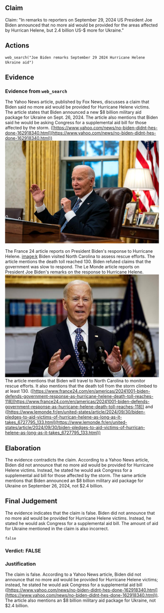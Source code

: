 ## Claim
Claim: "In remarks to reporters on September 29, 2024 US President Joe Biden announced that no more aid would be provided for the areas affected by Hurrican Helene, but 2.4 billion US-$ more for Ukraine."

## Actions
```
web_search("Joe Biden remarks September 29 2024 Hurricane Helene Ukraine aid")
```

## Evidence
### Evidence from `web_search`
The Yahoo News article, published by Fox News, discusses a claim that Biden said no more aid would be provided for Hurricane Helene victims. The article states that Biden announced a new $8 billion military aid package for Ukraine on Sept. 26, 2024. The article also mentions that Biden said he would be asking Congress for a supplemental aid bill for those affected by the storm. ([https://www.yahoo.com/news/no-biden-didnt-hes-done-162918340.html](https://www.yahoo.com/news/no-biden-didnt-hes-done-162918340.html)) ![image 4737](media/2025-08-23_12-54-1755953667-754094.jpg)

The France 24 article reports on President Biden's response to Hurricane Helene. <image:k> Biden visited North Carolina to assess rescue efforts. The article mentions the death toll reached 130. Biden refuted claims that the government was slow to respond. The Le Monde article reports on President Joe Biden's remarks on the response to Hurricane Helene. ![image 4746](media/2025-08-23_12-54-1755953694-201042.jpg) The article mentions that Biden will travel to North Carolina to monitor rescue efforts. It also mentions that the death toll from the storm climbed to at least 130. ([https://www.france24.com/en/americas/20241001-biden-defends-government-response-as-hurricane-helene-death-toll-reaches-118](https://www.france24.com/en/americas/20241001-biden-defends-government-response-as-hurricane-helene-death-toll-reaches-118)) and ([https://www.lemonde.fr/en/united-states/article/2024/09/30/biden-pledges-to-aid-victims-of-hurrican-helene-as-long-as-it-takes_6727795_133.html](https://www.lemonde.fr/en/united-states/article/2024/09/30/biden-pledges-to-aid-victims-of-hurrican-helene-as-long-as-it-takes_6727795_133.html))


## Elaboration
The evidence contradicts the claim. According to a Yahoo News article, Biden did not announce that no more aid would be provided for Hurricane Helene victims. Instead, he stated he would ask Congress for a supplemental aid bill for those affected by the storm. The same article mentions that Biden announced an $8 billion military aid package for Ukraine on September 26, 2024, not $2.4 billion.


## Final Judgement
The evidence indicates that the claim is false. Biden did not announce that no more aid would be provided for Hurricane Helene victims. Instead, he stated he would ask Congress for a supplemental aid bill. The amount of aid for Ukraine mentioned in the claim is also incorrect.

`false`


### Verdict: FALSE

### Justification
The claim is false. According to a Yahoo News article, Biden did not announce that no more aid would be provided for Hurricane Helene victims; instead, he stated he would ask Congress for a supplemental aid bill ([https://www.yahoo.com/news/no-biden-didnt-hes-done-162918340.html](https://www.yahoo.com/news/no-biden-didnt-hes-done-162918340.html)). The article also mentions an $8 billion military aid package for Ukraine, not $2.4 billion.
